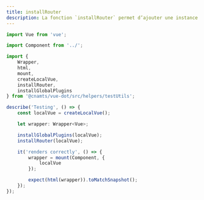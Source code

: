 ```yaml
---
title: installRouter
description: La fonction `installRouter` permet d’ajouter une instance du router à une instance de Vue.
---
```


<doc-tabs>

<doc-tab-item label="Utilisation">

```ts
import Vue from 'vue';

import Component from '../';

import {
	Wrapper,
	html,
	mount,
	createLocalVue,
	installRouter,
	installGlobalPlugins
} from '@cnamts/vue-dot/src/helpers/testUtils';

describe('Testing', () => {
	const localVue = createLocalVue();

	let wrapper: Wrapper<Vue>;

	installGlobalPlugins(localVue);
	installRouter(localVue);

	it('renders correctly', () => {
		wrapper = mount(Component, {
			localVue
		});

		expect(html(wrapper)).toMatchSnapshot();
	});
});

```

</doc-tab-item>

<doc-tab-item label="API">
<doc-api name="tests-unitaires/install-router"></doc-api>
</doc-tab-item>

</doc-tabs>

